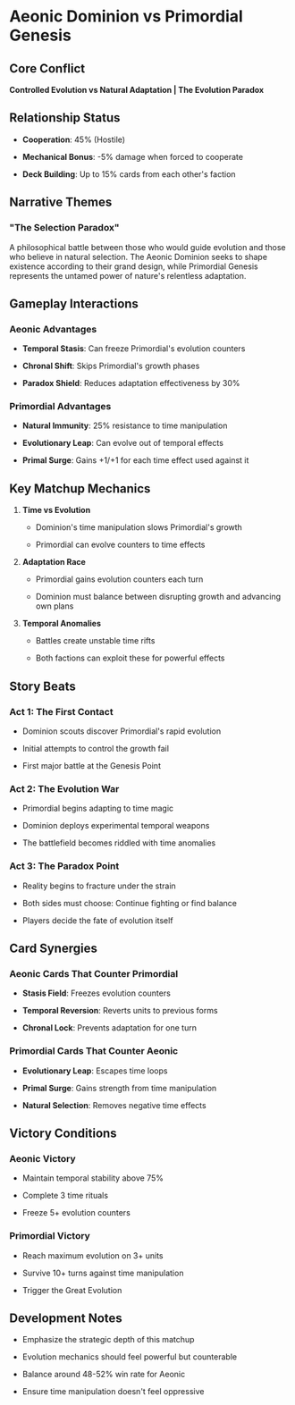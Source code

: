 # Aeonic Dominion vs Primordial Genesis

## Core Conflict

**Controlled Evolution vs Natural Adaptation | The Evolution Paradox**

## Relationship Status

- **Cooperation**: 45% (Hostile)

- **Mechanical Bonus**: -5% damage when forced to cooperate

- **Deck Building**: Up to 15% cards from each other's faction

## Narrative Themes

### "The Selection Paradox"

A philosophical battle between those who would guide evolution and those who believe in natural selection. The Aeonic Dominion seeks to shape existence according to their grand design, while Primordial Genesis represents the untamed power of nature's relentless adaptation.

## Gameplay Interactions

### Aeonic Advantages

- **Temporal Stasis**: Can freeze Primordial's evolution counters

- **Chronal Shift**: Skips Primordial's growth phases

- **Paradox Shield**: Reduces adaptation effectiveness by 30%

### Primordial Advantages

- **Natural Immunity**: 25% resistance to time manipulation

- **Evolutionary Leap**: Can evolve out of temporal effects

- **Primal Surge**: Gains +1/+1 for each time effect used against it

## Key Matchup Mechanics

1. **Time vs Evolution**

   - Dominion's time manipulation slows Primordial's growth

   - Primordial can evolve counters to time effects

2. **Adaptation Race**

   - Primordial gains evolution counters each turn

   - Dominion must balance between disrupting growth and advancing own plans

3. **Temporal Anomalies**

   - Battles create unstable time rifts

   - Both factions can exploit these for powerful effects

## Story Beats

### Act 1: The First Contact

- Dominion scouts discover Primordial's rapid evolution

- Initial attempts to control the growth fail

- First major battle at the Genesis Point

### Act 2: The Evolution War

- Primordial begins adapting to time magic

- Dominion deploys experimental temporal weapons

- The battlefield becomes riddled with time anomalies

### Act 3: The Paradox Point

- Reality begins to fracture under the strain

- Both sides must choose: Continue fighting or find balance

- Players decide the fate of evolution itself

## Card Synergies

### Aeonic Cards That Counter Primordial

- **Stasis Field**: Freezes evolution counters

- **Temporal Reversion**: Reverts units to previous forms

- **Chronal Lock**: Prevents adaptation for one turn

### Primordial Cards That Counter Aeonic

- **Evolutionary Leap**: Escapes time loops

- **Primal Surge**: Gains strength from time manipulation

- **Natural Selection**: Removes negative time effects

## Victory Conditions

### Aeonic Victory

- Maintain temporal stability above 75%

- Complete 3 time rituals

- Freeze 5+ evolution counters

### Primordial Victory

- Reach maximum evolution on 3+ units

- Survive 10+ turns against time manipulation

- Trigger the Great Evolution

## Development Notes

- Emphasize the strategic depth of this matchup

- Evolution mechanics should feel powerful but counterable

- Balance around 48-52% win rate for Aeonic

- Ensure time manipulation doesn't feel oppressive

